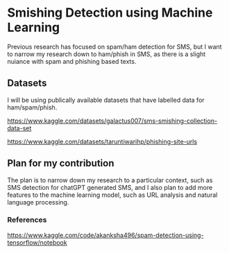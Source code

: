 # Smishing Detection using Machine Learning

Previous research has focused on spam/ham detection for SMS, but I want to narrow my research down to ham/phish in SMS, as there is a slight nuiance with spam and phishing based texts.

## Datasets

I will be using publically available datasets that have labelled data for ham/spam/phish.

https://www.kaggle.com/datasets/galactus007/sms-smishing-collection-data-set

https://www.kaggle.com/datasets/taruntiwarihp/phishing-site-urls


## Plan for my contribution

The plan is to narrow down my research to a particular context, such as SMS detection for chatGPT generated SMS, and I also plan to add more features to the machine learning model, such as URL analysis and natural language processing.

### References
https://www.kaggle.com/code/akanksha496/spam-detection-using-tensorflow/notebook



